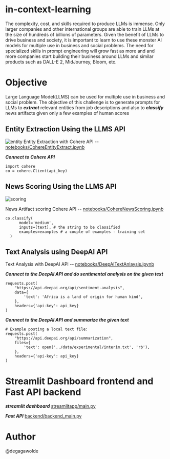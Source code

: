 # in-context-learning
The complexity, cost, and skills required to produce LLMs is immense. Only larger companies and other international groups are able to train LLMs at the size of hundreds of billions of parameters. Given the benefit of LLMs to drive business and society, it is important to learn to use these monster AI models for multiple use in business and social problems. The need for specialized skills in prompt engineering will grow fast as more and and more companies start building their business around LLMs and similar products such as DALL-E 2, MidJourney, Bloom, etc.

# Objective
Large Language Model(LLMS) can be used for multiple use in business and social problem.
The objective of this challenge is to generate prompts for LLMs to ***extract*** relevant entities from
job descriptions and also to ***classify*** news artifacts given only a few examples of human scores

## Entity Extraction Using the LLMS API
![entity](https://camo.githubusercontent.com/bee6479e52d74c33a02b87a01106be06b1e823d579587eeafe5154ec4222b98b/68747470733a2f2f6769746875622e636f6d2f636f686572652d61692f6e6f7465626f6f6b732f7261772f6d61696e2f6e6f7465626f6f6b732f696d616765732f6b6579776f72642d65787472616374696f6e2d6770742d6d6f64656c732e706e67)
Entity Extraction with Cohere API --[notebooks/CohereEntityExtract.ipynb](https://github.com/degagawolde/in-context-learning/notebooks/CohereEntityExtract.ipynb)

***Connect to Cohere API***
```
import cohere
co = cohere.Client(api_key)

```

## News Scoring Using the LLMS API
![scoring](https://camo.githubusercontent.com/c97c4f86bd22a530acc71bd1d8395f91fc048e12424454b9f0d42745596038ee/68747470733a2f2f6769746875622e636f6d2f636f686572652d61692f6e6f7465626f6f6b732f7261772f6d61696e2f6e6f7465626f6f6b732f696d616765732f73696d706c652d636c61737369666965722d656d62656464696e67732e706e67)

News Artifact scoring Cohere API -- [notebooks/CohereNewsScoring.ipynb](https://github.com/degagawolde/in-context-learning/notebooks/CohereNewsScoring.ipynb)

```
co.classify(
      model='medium',  
      inputs=[text], # the string to be classified
      examples=examples # a couple of examples - training set
  )
```
## Text Analysis using DeepAI API

Text Analysis with DeepAI API -- [notebooks/DeepAITextAnlaysis.ipynb](https://github.com/degagawolde/in-context-learning/notebooks/DeepAITextAnlaysis.ipynb)

***Connect to the DeepAI API and do sentimental analysis on the given text***

```
requests.post(
    "https://api.deepai.org/api/sentiment-analysis",
    data={
        'text': 'Africa is a land of origin for human kind',
    },
    headers={'api-key': api_key}
)
```

***Connect to the DeepAI API and summarize the given text***
```
# Example posting a local text file:
requests.post(
    "https://api.deepai.org/api/summarization",
    files={
        'text': open('../data/experimental/interim.txt', 'rb'),
    },
    headers={'api-key': api_key}
)
```
# Streamlit Dashboard frontend and Fast API backend
***streamlit dashboard*** [streamlitapp/main.py](https://github.com/degagawolde/in-context-learning/streamlitapp)

***Fast API*** [backend/backend_main.py](https://github.com/degagawolde/in-context-learning/backend)

# Author
@degagawolde
